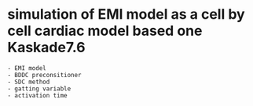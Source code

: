 # simulation of EMI model as a cell by cell cardiac model based one Kaskade7.6
	- EMI model
	- BDDC preconsitioner  
	- SDC method
	- gatting variable
	- activation time

